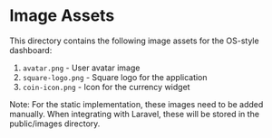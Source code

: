 # Image Assets

This directory contains the following image assets for the OS-style dashboard:

1. `avatar.png` - User avatar image
2. `square-logo.png` - Square logo for the application
3. `coin-icon.png` - Icon for the currency widget

Note: For the static implementation, these images need to be added manually. When integrating with Laravel, these will be stored in the public/images directory. 